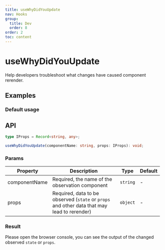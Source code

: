```yaml
---
title: useWhyDidYouUpdate
nav: Hooks
group:
  title: Dev
  order: 8
order: 2
toc: content
---
```


# useWhyDidYouUpdate

Help developers troubleshoot what changes have caused component rerender.

## Examples

### Default usage

<code src="./demo/demo1.tsx"></code>

## API

```typescript
type IProps = Record<string, any>;

useWhyDidYouUpdate(componentName: string, props: IProps): void;
```

### Params

| Property      | Description                                                                                 | Type     | Default |
| ------------- | ------------------------------------------------------------------------------------------- | -------- | ------- |
| componentName | Required, the name of the observation component                                             | `string` | -       |
| props         | Required, data to be observed (`state` or `props` and other data that may lead to rerender) | `object` | -       |

### Result

Please open the browser console, you can see the output of the changed observed `state` or `props`.
